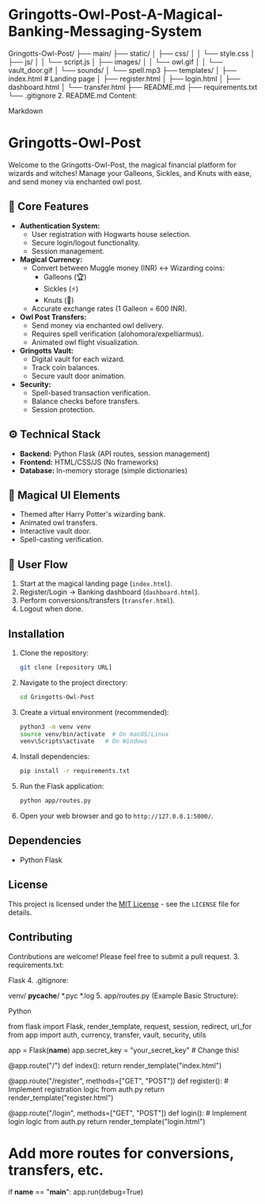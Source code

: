 # Gringotts-Owl-Post-A-Magical-Banking-Messaging-System
Gringotts-Owl-Post/
├── main/
├── static/
│   ├── css/
│   │   └── style.css
│   ├── js/
│   │   └── script.js
│   ├── images/
│   │   └── owl.gif
│   │   └── vault_door.gif
│   └── sounds/
│       └── spell.mp3
├── templates/
│   ├── index.html       # Landing page
│   ├── register.html
│   ├── login.html
│   ├── dashboard.html
│   └── transfer.html
├── README.md
├── requirements.txt
└── .gitignore
2. README.md Content:

Markdown

# Gringotts-Owl-Post

Welcome to the Gringotts-Owl-Post, the magical financial platform for wizards and witches! Manage your Galleons, Sickles, and Knuts with ease, and send money via enchanted owl post.

## 🔮 Core Features

* **Authentication System:**
    * User registration with Hogwarts house selection.
    * Secure login/logout functionality.
    * Session management.
* **Magical Currency:**
    * Convert between Muggle money (INR) ↔ Wizarding coins:
        * Galleons (🏆)
        * Sickles (⚡)
        * Knuts (🔘)
    * Accurate exchange rates (1 Galleon = 600 INR).
* **Owl Post Transfers:**
    * Send money via enchanted owl delivery.
    * Requires spell verification (alohomora/expelliarmus).
    * Animated owl flight visualization.
* **Gringotts Vault:**
    * Digital vault for each wizard.
    * Track coin balances.
    * Secure vault door animation.
* **Security:**
    * Spell-based transaction verification.
    * Balance checks before transfers.
    * Session protection.

## ⚙️ Technical Stack

* **Backend:** Python Flask (API routes, session management)
* **Frontend:** HTML/CSS/JS (No frameworks)
* **Database:** In-memory storage (simple dictionaries)

## 🎨 Magical UI Elements

* Themed after Harry Potter's wizarding bank.
* Animated owl transfers.
* Interactive vault door.
* Spell-casting verification.

## 🔄 User Flow

1.  Start at the magical landing page (`index.html`).
2.  Register/Login → Banking dashboard (`dashboard.html`).
3.  Perform conversions/transfers (`transfer.html`).
4.  Logout when done.

## Installation

1.  Clone the repository:

    ```bash
    git clone [repository URL]
    ```

2.  Navigate to the project directory:

    ```bash
    cd Gringotts-Owl-Post
    ```

3.  Create a virtual environment (recommended):

    ```bash
    python3 -m venv venv
    source venv/bin/activate  # On macOS/Linux
    venv\Scripts\activate   # On Windows
    ```

4.  Install dependencies:

    ```bash
    pip install -r requirements.txt
    ```

5.  Run the Flask application:

    ```bash
    python app/routes.py
    ```

6. Open your web browser and go to `http://127.0.0.1:5000/`.

## Dependencies

* Python Flask

## License

This project is licensed under the [MIT License](LICENSE) - see the `LICENSE` file for details.

## Contributing

Contributions are welcome! Please feel free to submit a pull request.
3. requirements.txt:

Flask
4. .gitignore:

venv/
__pycache__/
*.pyc
*.log
5. app/routes.py (Example Basic Structure):

Python

from flask import Flask, render_template, request, session, redirect, url_for
from app import auth, currency, transfer, vault, security, utils

app = Flask(__name__)
app.secret_key = "your_secret_key"  # Change this!

@app.route("/")
def index():
    return render_template("index.html")

@app.route("/register", methods=["GET", "POST"])
def register():
    # Implement registration logic from auth.py
    return render_template("register.html")

@app.route("/login", methods=["GET", "POST"])
def login():
    # Implement login logic from auth.py
    return render_template("login.html")

# Add more routes for conversions, transfers, etc.

if __name__ == "__main__":
    app.run(debug=True)
